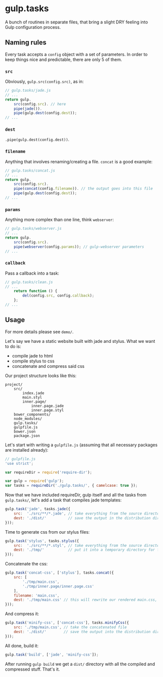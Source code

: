 # gulp.tasks

A bunch of routines in separate files, that bring a slight DRY feeling into Gulp configuration process.

## Naming rules

Every task accepts a `config` object with a set of parameters. In order to keep things nice and predictable, there are only 5 of them.

### `src`

Obviously, `gulp.src(config.src)`, as in:

```js
// gulp.tasks/jade.js
// ...
return gulp.
	src(config.src). // here
	pipe(jade()).
	pipe(gulp.dest(config.dest));
// ...

```

### `dest`

`.pipe(gulp.dest(config.dest))`.

### `filename`

Anything that involves renaming/creating a file. `concat` is a good example:

```js
// gulp.tasks/concat.js
// ...
return gulp.
	src(config.src).
	pipe(concat(config.filename)). // the output goes into this file
	pipe(gulp.dest(config.dest));
// ...
```

### `params`

Anything more complex than one line, think `webserver`:

```js
// gulp.tasks/webserver.js
// ...
return gulp.
	src(config.src).
	pipe(webserver(config.params)); // gulp-webserver parameters
// ...
```

### `callback`

Pass a callback into a task:

```js
// gulp.tasks/clean.js
// ...
	return function () {
		del(config.src, config.callback);
	};
// ...
```

## Usage

For more details please see `demo/`.

Let's say we have a static website built with jade and stylus. What we want to do is:

- compile jade to html
- compile stylus to css
- concatenate and compress said css

Our project structure looks like this:

```
project/
	src/
		index.jade
		main.styl
		inner.page/
			inner.page.jade
			inner.page.styl
	bower_components/
	node_modules/
	gulp.tasks/
	gulpfile.js
	bower.json
	package.json
```

Let's start with writing a `gulpfile.js` (assuming that all necessary packages are installed already):

```js
// gulpfile.js
'use strict';

var requireDir = require('require-dir');

var gulp = require('gulp');
var tasks = requireDir('./gulp.tasks/', { camelcase: true });
```

Now that we have included requireDir, gulp itself and all the tasks from `gulp.tasks/`, let's add a task that compiles jade templates:

```js
gulp.task('jade', tasks.jade({
	src:  './src/**/*.jade', // take everything from the source directory
	dest: './dist/'          // save the output in the distribution directory
}));
```

Time to generate css from our stylus files:

```js
gulp.task('stylus', tasks.stylus({
	src:  './src/**/*.styl', // take everything from the source directory
	dest: './tmp/'           // put it into a temporary directory for further concatenation
}));
```

Concatenate the css:

```js
gulp.task('concat-css', ['stylus'], tasks.concat({
	src: [
		'./tmp/main.css',
		'./tmp/inner.page/inner.page.css'
	],
	filename: 'main.css',
	dest: './tmp/main.css' // this will rewrite our rendered main.css, but we don't really need it anyway
}));
```

And compress it:

```js
gulp.task('minify-css', ['concat-css'], tasks.minifyCss({
	src: './tmp/main.css', // take the concatenated file
	dest: './dist/'        // save the output into the distribution directory
}));
```

All done, build it:
```js
gulp.task('build', ['jade', 'minify-css']);
```

After running `gulp build` we get a `dist/` directory with all the compiled and compressed stuff. That's it.
